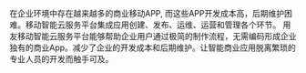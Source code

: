 在企业环境中存在越来越多的商业移动APP, 而这些APP开发成本高，后期维护困难。移动智能云服务平台集成应用创建、发布、运维、运营和管理各个环节。 用友移动智能云服务平台能够帮助企业用户通过极简的制作流程，无需编码形成企业独有的商业App。减少了企业的开发成本和后期维护。让智能商业应用脱离繁琐的专业人员的开发而触手可及。